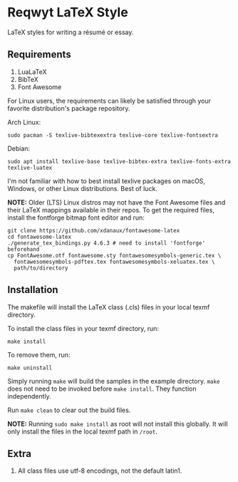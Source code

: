 # Reqwyt LaTeX Style

LaTeX styles for writing a résumé or essay.


## Requirements

1. LuaLaTeX
2. BibTeX
3. Font Awesome

For Linux users, the requirements can likely be satisfied through your favorite
distribution's package repository.

Arch Linux:
```
sudo pacman -S texlive-bibtexextra texlive-core texlive-fontsextra
```

Debian:
```
sudo apt install texlive-base texlive-bibtex-extra texlive-fonts-extra texlive-luatex
```

I'm not familiar with how to best install texlive packages on macOS, Windows,
or other Linux distributions. Best of luck.

**NOTE:** Older (LTS) Linux distros may not have the Font Awesome files and
their LaTeX mappings available in their repos. To get the required files,
install the fontforge bitmap font editor and run:

```
git clone https://github.com/xdanaux/fontawesome-latex
cd fontawesome-latex
./generate_tex_bindings.py 4.6.3 # need to install 'fontforge' beforehand
cp FontAwesome.otf fontawesome.sty fontawesomesymbols-generic.tex \
  fontawesomesymbols-pdftex.tex fontawesomesymbols-xeluatex.tex \
  path/to/directory
```


## Installation

The makefile will install the LaTeX class (.cls) files in your local texmf
directory.

To install the class files in your texmf directory, run:
```
make install
```

To remove them, run:
```
make uninstall
```

Simply running `make` will build the samples in the example directory. `make`
does not need to be invoked before `make install`. They function independently.

Run `make clean` to clear out the build files.

**NOTE:** Running `sudo make install` as root will not install this globally.
It will only install the files in the local texmf path in `/root`.


## Extra

1. All class files use utf-8 encodings, not the default latin1. 

